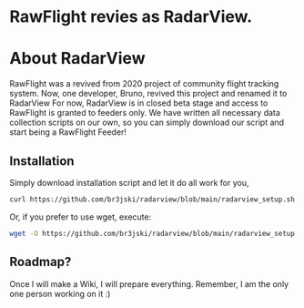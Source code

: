 # RawFlight revies as RadarView. 

# About RadarView 

RawFlight was a revived from 2020 project of community flight tracking system. Now, one developer, Bruno, revived this project and renamed it to RadarView
For now, RadarView is in closed beta stage and access to RawFlight is granted to feeders only. 
We have written all necessary data collection scripts on our own, so you can simply download our script and start being a RawFlight Feeder!

## Installation

Simply download installation script and let it do all work for you, 

```bash
curl https://github.com/br3jski/radarview/blob/main/radarview_setup.sh | bash
```
Or, if you prefer to use wget, execute: 
```bash
wget -O https://github.com/br3jski/radarview/blob/main/radarview_setup.sh install_rawflight.sh | bash install_rawflight.sh
```

## Roadmap?
Once I will make a Wiki, I will prepare everything. Remember, I am the only one person working on it :)
